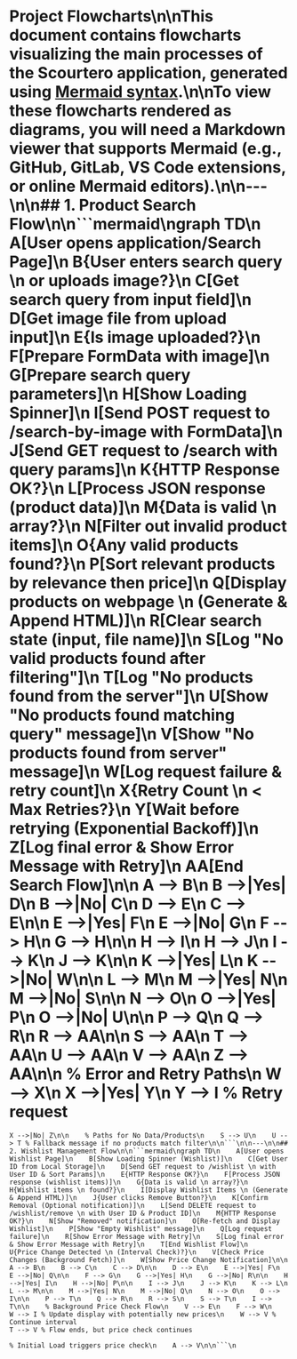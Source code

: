 # Project Flowcharts\n\nThis document contains flowcharts visualizing the main processes of the Scourtero application, generated using [Mermaid syntax](https://mermaid.js.org/).\n\nTo view these flowcharts rendered as diagrams, you will need a Markdown viewer that supports Mermaid (e.g., GitHub, GitLab, VS Code extensions, or online Mermaid editors).\n\n---\n\n## 1. Product Search Flow\n\n```mermaid\ngraph TD\n    A[User opens application/Search Page]\n    B{User enters search query \n or uploads image?}\n    C[Get search query from input field]\n    D[Get image file from upload input]\n    E{Is image uploaded?}\n    F[Prepare FormData with image]\n    G[Prepare search query parameters]\n    H[Show Loading Spinner]\n    I[Send POST request to /search-by-image with FormData]\n    J[Send GET request to /search with query params]\n    K{HTTP Response OK?}\n    L[Process JSON response (product data)]\n    M{Data is valid \n array?}\n    N[Filter out invalid product items]\n    O{Any valid products found?}\n    P[Sort relevant products by relevance then price]\n    Q[Display products on webpage \n (Generate & Append HTML)]\n    R[Clear search state (input, file name)]\n    S[Log "No valid products found after filtering"]\n    T[Log "No products found from the server"]\n    U[Show "No products found matching query" message]\n    V[Show "No products found from server" message]\n    W[Log request failure & retry count]\n    X{Retry Count \n < Max Retries?}\n    Y[Wait before retrying (Exponential Backoff)]\n    Z[Log final error & Show Error Message with Retry]\n    AA[End Search Flow]\n\n    A --> B\n    B -->|Yes| D\n    B -->|No| C\n    D --> E\n    C --> E\n\n    E -->|Yes| F\n    E -->|No| G\n    F --> H\n    G --> H\n\n    H --> I\n    H --> J\n    I --> K\n    J --> K\n\n    K -->|Yes| L\n    K -->|No| W\n\n    L --> M\n    M -->|Yes| N\n    M -->|No| S\n\n    N --> O\n    O -->|Yes| P\n    O -->|No| U\n\n    P --> Q\n    Q --> R\n    R --> AA\n\n    S --> AA\n    T --> AA\n    U --> AA\n    V --> AA\n    Z --> AA\n\n    % Error and Retry Paths\n    W --> X\n    X -->|Yes| Y\n    Y --> I % Retry request
    X -->|No| Z\n\n    % Paths for No Data/Products\n    S --> U\n    U --> T % Fallback message if no products match filter\n\n```\n\n---\n\n## 2. Wishlist Management Flow\n\n```mermaid\ngraph TD\n    A[User opens Wishlist Page]\n    B[Show Loading Spinner (Wishlist)]\n    C[Get User ID from Local Storage]\n    D[Send GET request to /wishlist \n with User ID & Sort Params]\n    E{HTTP Response OK?}\n    F[Process JSON response (wishlist items)]\n    G{Data is valid \n array?}\n    H{Wishlist items \n found?}\n    I[Display Wishlist Items \n (Generate & Append HTML)]\n    J{User clicks Remove Button?}\n    K[Confirm Removal (Optional notification)]\n    L[Send DELETE request to /wishlist/remove \n with User ID & Product ID]\n    M{HTTP Response OK?}\n    N[Show "Removed" notification]\n    O[Re-fetch and Display Wishlist]\n    P[Show "Empty Wishlist" message]\n    Q[Log request failure]\n    R[Show Error Message with Retry]\n    S[Log final error & Show Error Message with Retry]\n    T[End Wishlist Flow]\n    U{Price Change Detected \n (Interval Check)?}\n    V[Check Price Changes (Background Fetch)]\n    W[Show Price Change Notification]\n\n    A --> B\n    B --> C\n    C --> D\n\n    D --> E\n    E -->|Yes| F\n    E -->|No| Q\n\n    F --> G\n    G -->|Yes| H\n    G -->|No| R\n\n    H -->|Yes| I\n    H -->|No| P\n\n    I --> J\n    J --> K\n    K --> L\n    L --> M\n\n    M -->|Yes| N\n    M -->|No| Q\n    N --> O\n    O --> I\n\n    P --> T\n    Q --> R\n    R --> S\n    S --> T\n    I --> T\n\n    % Background Price Check Flow\n    V --> E\n    F --> W\n    W --> I % Update display with potentially new prices\n    W --> V % Continue interval
    T --> V % Flow ends, but price check continues

    % Initial Load triggers price check\n    A --> V\n\n```\n 
